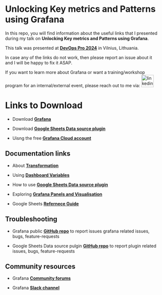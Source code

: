 
# Unlocking Key metrics and Patterns using Grafana

In this repo, you will find information about the useful links that I presented during my talk on **Unlocking Key metrics and Patterns using Grafana**.

This talk was presented at **[DevOps Pro 2024](https://events.pinetool.ai/3152/#speakers/958615?referrer%5Bpathname%5D=%2Fsessions%2F104776&referrer%5Bsearch%5D=%3Freferrer%255Bpathname%255D%3D%252Fsessions%26referrer%255Bsearch%255D%3D%26referrer%255Btitle%255D%3DSessions&referrer%5Btitle%5D=Session)** in Vilnius, Lithuania.

In case any of the links do not work, then please report an issue about it and I will be happy to fix it ASAP.

If you want to learn more about Grafana or want a training/workshop program for an internal/external event, please reach out to me via:
  <a href="https://www.linkedin.com/in/syed-usman-ahmad-b1415515/" target="_blank">
    <img src="https://img.shields.io/static/v1?message=LinkedIn&logo=linkedin&label=&color=0077B5&logoColor=white&labelColor=&style=for-the-badge" height="40" alt="linkedin logo"  />
  </a>


# Links to Download

- Download **[Grafana](https://grafana.com/grafana/)**

- Download **[Google Sheets Data source plugin](https://grafana.com/grafana/plugins/grafana-googlesheets-datasource/)**

- Uisng the free **[Grafana Cloud account](https://grafana.com/auth/sign-up/create-user?pg=pricing&plcmt=free&cta=create-free-account)**

## Documentation links

- About **[Transformation](https://grafana.com/docs/grafana/latest/panels-visualizations/query-transform-data/transform-data/)**

- Using **[Dashboard Variables](https://grafana.com/docs/grafana/latest/dashboards/variables/)**

- How to use **[Google Sheets Data source plugin](https://github.com/grafana/google-sheets-datasource/tree/main?tab=readme-ov-file#google-sheets-data-source)**

- Exploring **[Grafana Panels and Visualisation](https://grafana.com/docs/grafana/latest/panels-visualizations/)**

- Google Sheets **[Refernece Guide](https://developers.google.com/sheets)**


## Troubleshooting

- Grafana public **[GitHub repo](https://github.com/grafana/grafana/)** to report issues grafana related issues, bugs, feature-requests

- Google Sheets Data source pulgin **[GitHub repo](https://github.com/grafana/google-sheets-datasource)** to report plugin related issues, bugs, feature-requests


## Community resources

- Grafana **[Community forums](https://community.grafana.com/)**

- Grafana **[Slack channel]( https://slack.grafana.com/)**
